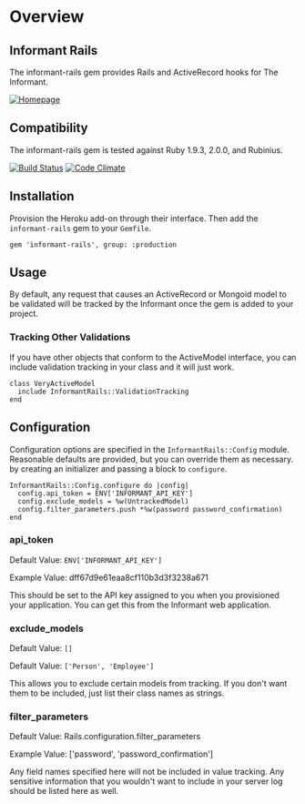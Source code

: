 # Overview

## Informant Rails

The informant-rails gem provides Rails and ActiveRecord hooks for The Informant.

[![Homepage](https://s3.amazonaws.com/assets.heroku.com/addons.heroku.com/icons/1347/original.png)](https://addons.heroku.com/informant)

## Compatibility

The informant-rails gem is tested against Ruby 1.9.3, 2.0.0, and Rubinius.

[![Build Status](https://travis-ci.org/informantapp/informant-rails.svg?branch=master)](https://travis-ci.org/informantapp/informant-rails)
[![Code Climate](https://codeclimate.com/github/informantapp/informant-rails.png)](https://codeclimate.com/github/informantapp/informant-rails)

## Installation

Provision the Heroku add-on through their interface. Then add the `informant-rails` gem to your `Gemfile`.

```
gem 'informant-rails', group: :production
```

## Usage

By default, any request that causes an ActiveRecord or Mongoid model to be validated will be tracked by the Informant once the gem is added to your project.

### Tracking Other Validations

If you have other objects that conform to the ActiveModel interface, you can include validation tracking in your class and it will just work.

```
class VeryActiveModel
  include InformantRails::ValidationTracking
end
```

## Configuration

Configuration options are specified in the `InformantRails::Config` module. Reasonable defaults are provided, but you can override them as necessary. by creating an initializer and passing a block to `configure`.

```
InformantRails::Config.configure do |config|
  config.api_token = ENV['INFORMANT_API_KEY']
  config.exclude_models = %w(UntrackedModel)
  config.filter_parameters.push *%w(password password_confirmation)
end
```

### api_token

Default Value: `ENV['INFORMANT_API_KEY']`

Example Value: dff67d9e61eaa8cf110b3d3f3238a671

This should be set to the API key assigned to you when you provisioned your application. You can get this from the Informant web application.

### exclude_models

Default Value: `[]`

Default Value: `['Person', 'Employee']`

This allows you to exclude certain models from tracking. If you don't want them to be included, just list their class names as strings.

### filter_parameters

Default Value: Rails.configuration.filter_parameters

Example Value: ['password', 'password_confirmation']

Any field names specified here will not be included in value tracking. Any sensitive information that you wouldn't want to include in your server log should be listed here as well.
